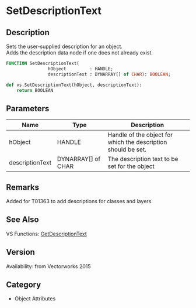 # SetDescriptionText

## Description
Sets the user-supplied description for an object.<BR>
Adds the description data node if one does not already exist.

```pascal
FUNCTION SetDescriptionText(
				hObject         : HANDLE;
				descriptionText : DYNARRAY[] of CHAR): BOOLEAN;
```

```python
def vs.SetDescriptionText(hObject, descriptionText):
    return BOOLEAN
```

## Parameters
|Name|Type|Description|
|---|---|---|
|hObject|HANDLE|Handle of the object for which the description should be set.|
|descriptionText|DYNARRAY[] of CHAR|The description text to be set for the object|

## Remarks
Added for T01363 to add descriptions for classes and layers.

## See Also
VS Functions:
[GetDescriptionText](GetDescriptionText.md)

## Version
Availability: from Vectorworks 2015

## Category
* Object Attributes

